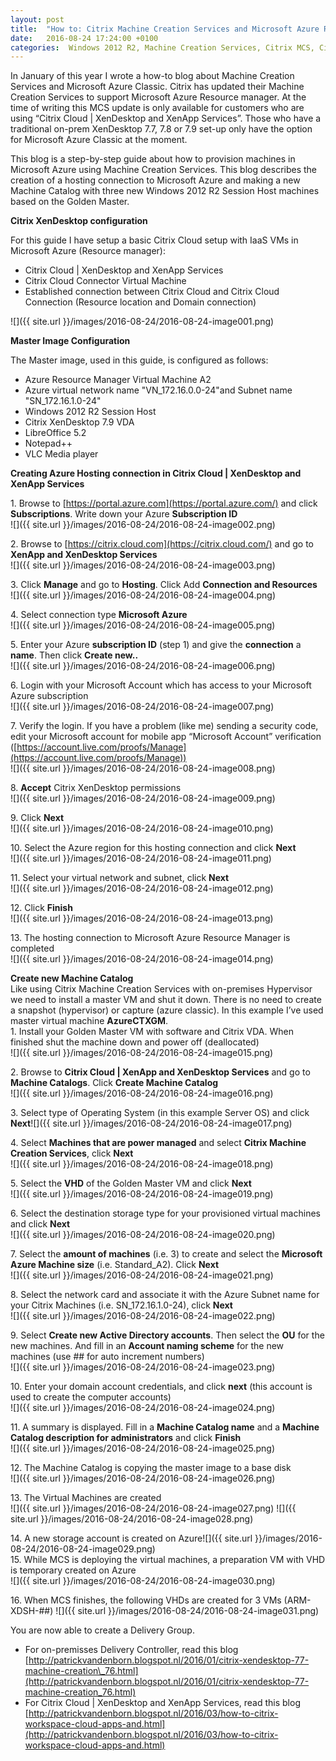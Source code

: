 ```yaml
---
layout: post
title:  "How to: Citrix Machine Creation Services and Microsoft Azure Resource Manager"
date:   2016-08-24 17:24:00 +0100
categories:  Windows 2012 R2, Machine Creation Services, Citrix MCS, Citrix, MCS, Azure, Azure Classic, XenDesktop and XenApp Services, Citrix Cloud, CWC, How to, XenApp
---
```


In January of this year I wrote a how-to blog about Machine Creation Services and Microsoft Azure Classic. Citrix has updated their Machine Creation Services to support Microsoft Azure Resource manager. At the time of writing this MCS update is only available for customers who are using “Citrix Cloud | XenDesktop and XenApp Services”. Those who have a traditional on-prem XenDesktop 7.7, 7.8 or 7.9 set-up only have the option for Microsoft Azure Classic at the moment.  
  
This blog is a step-by-step guide about how to provision machines in Microsoft Azure using Machine Creation Services. This blog describes the creation of a hosting connection to Microsoft Azure and making a new Machine Catalog with three new Windows 2012 R2 Session Host machines based on the Golden Master.  

**Citrix XenDesktop configuration**

For this guide I have setup a basic Citrix Cloud setup with IaaS VMs in Microsoft Azure (Resource manager):

*   Citrix Cloud | XenDesktop and XenApp Services
*   Citrix Cloud Connector Virtual Machine
*   Established connection between Citrix Cloud and Citrix Cloud Connection (Resource location and Domain connection)

![]({{ site.url }}/images/2016-08-24/2016-08-24-image001.png)

**Master Image Configuration**

The Master image, used in this guide, is configured as follows:

*   Azure Resource Manager Virtual Machine A2
*   Azure virtual network name "VN\_172.16.0.0-24"and Subnet name "SN\_172.16.1.0-24"
*   Windows 2012 R2 Session Host
*   Citrix XenDesktop 7.9 VDA
*   LibreOffice 5.2
*   Notepad++
*   VLC Media player

**Creating Azure Hosting connection in Citrix Cloud | XenDesktop and XenApp Services**  

1. Browse to [https://portal.azure.com](https://portal.azure.com/) and click **Subscriptions**. Write down your Azure **Subscription ID**  
![]({{ site.url }}/images/2016-08-24/2016-08-24-image002.png)  
  
2. Browse to [https://citrix.cloud.com](https://citrix.cloud.com/) and go to **XenApp and XenDesktop Services**  
![]({{ site.url }}/images/2016-08-24/2016-08-24-image003.png)  
  
3. Click **Manage** and go to **Hosting**. Click Add **Connection and Resources**  
![]({{ site.url }}/images/2016-08-24/2016-08-24-image004.png)

4. Select connection type **Microsoft Azure**  
![]({{ site.url }}/images/2016-08-24/2016-08-24-image005.png)

5. Enter your Azure **subscription ID** (step 1) and give the **connection** a **name**. Then click **Create new..**  
![]({{ site.url }}/images/2016-08-24/2016-08-24-image006.png)  

6. Login with your Microsoft Account which has access to your Microsoft Azure subscription  
![]({{ site.url }}/images/2016-08-24/2016-08-24-image007.png)  

7. Verify the login. If you have a problem (like me) sending a security code, edit your Microsoft account for mobile app “Microsoft Account” verification ([https://account.live.com/proofs/Manage](https://account.live.com/proofs/Manage))  
![]({{ site.url }}/images/2016-08-24/2016-08-24-image008.png)  
 
8. **Accept** Citrix XenDesktop permissions  
![]({{ site.url }}/images/2016-08-24/2016-08-24-image009.png)  

9. Click **Next**  
![]({{ site.url }}/images/2016-08-24/2016-08-24-image010.png)  
  
10. Select the Azure region for this hosting connection and click **Next**  
![]({{ site.url }}/images/2016-08-24/2016-08-24-image011.png)  
  
11. Select your virtual network and subnet, click **Next**  
![]({{ site.url }}/images/2016-08-24/2016-08-24-image012.png)  
  
12. Click **Finish**  
![]({{ site.url }}/images/2016-08-24/2016-08-24-image013.png)  
  
13. The hosting connection to Microsoft Azure Resource Manager is completed  
![]({{ site.url }}/images/2016-08-24/2016-08-24-image014.png)  
  
**Create new Machine Catalog**  
Like using Citrix Machine Creation Services with on-premises Hypervisor we need to install a master VM and shut it down. There is no need to create a snapshot (hypervisor) or capture (azure classic). In this example I’ve used master virtual machine **AzureCTXGM**.  
1. Install your Golden Master VM with software and Citrix VDA. When finished shut the machine down and power off (deallocated)  
![]({{ site.url }}/images/2016-08-24/2016-08-24-image015.png)  
  
2. Browse to **Citrix Cloud | XenApp and XenDesktop Services** and go to **Machine Catalogs**. Click **Create Machine Catalog**  
![]({{ site.url }}/images/2016-08-24/2016-08-24-image016.png)  
  
3. Select type of Operating System (in this example Server OS) and click **Next**![]({{ site.url }}/images/2016-08-24/2016-08-24-image017.png)  
  
4. Select **Machines that are power managed** and select **Citrix Machine Creation Services**, click **Next**  
![]({{ site.url }}/images/2016-08-24/2016-08-24-image018.png)

5. Select the **VHD** of the Golden Master VM and click **Next**  
![]({{ site.url }}/images/2016-08-24/2016-08-24-image019.png)

6. Select the destination storage type for your provisioned virtual machines and click **Next**  
![]({{ site.url }}/images/2016-08-24/2016-08-24-image020.png)  

7. Select the **amount of machines** (i.e. 3) to create and select the **Microsoft Azure Machine size** (i.e. Standard\_A2). Click **Next**  
![]({{ site.url }}/images/2016-08-24/2016-08-24-image021.png)  

8. Select the network card and associate it with the Azure Subnet name for your Citrix Machines (i.e. SN\_172.16.1.0-24), click **Next**  
![]({{ site.url }}/images/2016-08-24/2016-08-24-image022.png)

9. Select **Create new Active Directory accounts**. Then select the **OU** for the new machines. And fill in an **Account naming scheme** for the new machines (use ## for auto increment numbers)  
![]({{ site.url }}/images/2016-08-24/2016-08-24-image023.png)  

10. Enter your domain account credentials, and click **next** (this account is used to create the computer accounts)  
![]({{ site.url }}/images/2016-08-24/2016-08-24-image024.png)

11. A summary is displayed. Fill in a **Machine Catalog name** and a **Machine Catalog description for administrators** and click **Finish**  
![]({{ site.url }}/images/2016-08-24/2016-08-24-image025.png)

12. The Machine Catalog is copying the master image to a base disk  
![]({{ site.url }}/images/2016-08-24/2016-08-24-image026.png)  

13. The Virtual Machines are created  
![]({{ site.url }}/images/2016-08-24/2016-08-24-image027.png)
![]({{ site.url }}/images/2016-08-24/2016-08-24-image028.png)  

14. A new storage account is created on Azure![]({{ site.url }}/images/2016-08-24/2016-08-24-image029.png)  
15. While MCS is deploying the virtual machines, a preparation VM with VHD is temporary created on Azure  
![]({{ site.url }}/images/2016-08-24/2016-08-24-image030.png)

16. When MCS finishes, the following VHDs are created for 3 VMs (ARM-XDSH-##)
![]({{ site.url }}/images/2016-08-24/2016-08-24-image031.png)  

You are now able to create a Delivery Group.
*   For on-premisses Delivery Controller, read this blog [http://patrickvandenborn.blogspot.nl/2016/01/citrix-xendesktop-77-machine-creation\_76.html](http://patrickvandenborn.blogspot.nl/2016/01/citrix-xendesktop-77-machine-creation_76.html)
*   For Citrix Cloud | XenDesktop and XenApp Services, read this blog [http://patrickvandenborn.blogspot.nl/2016/03/how-to-citrix-workspace-cloud-apps-and.html](http://patrickvandenborn.blogspot.nl/2016/03/how-to-citrix-workspace-cloud-apps-and.html)